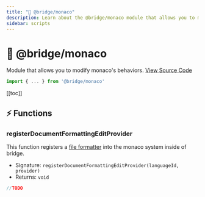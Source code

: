 ```yaml
---
title: "🔩 @bridge/monaco"
description: Learn about the @bridge/monaco module that allows you to modify monaco's behaviors.
sidebar: scripts
---
```


# 🔩 @bridge/monaco

Module that allows you to modify monaco's behaviors.
[View Source Code](https://github.com/bridge-core/editor/blob/main/src/components/Extensions/Scripts/Modules/monaco.ts)
```js
import { ... } from '@bridge/monaco'
```

[[toc]]

## ⚡ Functions

### registerDocumentFormattingEditProvider
This function registers a [file formatter](https://microsoft.github.io/monaco-editor/api/modules/monaco.languages.html#registerdocumentformattingeditprovider) into the monaco system inside of bridge.

- Signature: `registerDocumentFormattingEditProvider(languageId, provider)`
- Returns: `void`

```js
//TODO
```